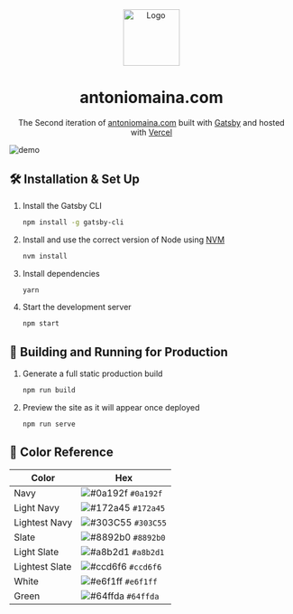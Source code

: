 <div align="center">
  <img alt="Logo" src="https://raw.githubusercontent.com/r0b0tt/r0b0tt.github.io/develop/src/images/logo.png" width="100" />
</div>
<h1 align="center">
  antoniomaina.com
</h1>
<p align="center">
  The Second iteration of <a href="https://antoniomaina.com" target="_blank">antoniomaina.com</a> built with <a href="https://www.gatsbyjs.org/" target="_blank">Gatsby</a> and hosted with <a href="https://www.vercel.com/" target="_blank">Vercel</a>
</p>

![demo](https://raw.githubusercontent.com/r0b0tt/r0b0tt.github.io/master/src/images/demo.png)

## 🛠 Installation & Set Up

1. Install the Gatsby CLI

    ```sh
    npm install -g gatsby-cli
    ```

2. Install and use the correct version of Node using [NVM](https://github.com/nvm-sh/nvm)

    ```sh
    nvm install
    ```

3. Install dependencies

    ```sh
    yarn
    ```

4. Start the development server

    ```sh
    npm start
    ```

## 🚀 Building and Running for Production

1. Generate a full static production build

    ```sh
    npm run build
    ```

1. Preview the site as it will appear once deployed

    ```sh
    npm run serve
    ```

## 🎨 Color Reference

| Color          | Hex                                                                |
| -------------- | ------------------------------------------------------------------ |
| Navy           | ![#0a192f](https://via.placeholder.com/10/0a192f?text=+) `#0a192f` |
| Light Navy     | ![#172a45](https://via.placeholder.com/10/0a192f?text=+) `#172a45` |
| Lightest Navy  | ![#303C55](https://via.placeholder.com/10/303C55?text=+) `#303C55` |
| Slate          | ![#8892b0](https://via.placeholder.com/10/8892b0?text=+) `#8892b0` |
| Light Slate    | ![#a8b2d1](https://via.placeholder.com/10/a8b2d1?text=+) `#a8b2d1` |
| Lightest Slate | ![#ccd6f6](https://via.placeholder.com/10/ccd6f6?text=+) `#ccd6f6` |
| White          | ![#e6f1ff](https://via.placeholder.com/10/e6f1ff?text=+) `#e6f1ff` |
| Green          | ![#64ffda](https://via.placeholder.com/10/64ffda?text=+) `#64ffda` |
